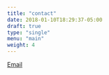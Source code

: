 ```yaml
---
title: "contact"
date: 2018-01-10T18:29:37-05:00
draft: true
type: "single"
menu: "main"
weight: 4
---
```


[Email](jamesproberts1012+work@gmail.com)